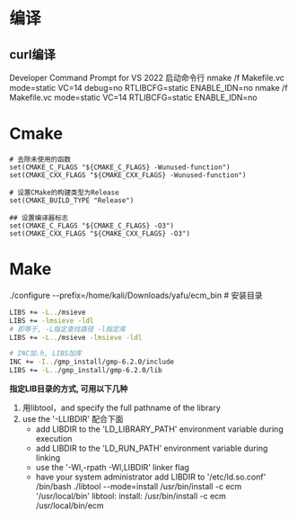 # 编译
## curl编译
Developer Command Prompt for VS 2022 启动命令行
nmake /f Makefile.vc mode=static VC=14 debug=no RTLIBCFG=static ENABLE_IDN=no
nmake /f Makefile.vc mode=static VC=14 RTLIBCFG=static ENABLE_IDN=no

# Cmake

```
# 去除未使用的函数
set(CMAKE_C_FLAGS "${CMAKE_C_FLAGS} -Wunused-function")
set(CMAKE_CXX_FLAGS "${CMAKE_CXX_FLAGS} -Wunused-function")

# 设置CMake的构建类型为Release
set(CMAKE_BUILD_TYPE "Release")

## 设置编译器标志
set(CMAKE_C_FLAGS "${CMAKE_C_FLAGS} -O3")
set(CMAKE_CXX_FLAGS "${CMAKE_CXX_FLAGS} -O3")

```

# Make
./configure --prefix=/home/kali/Downloads/yafu/ecm_bin # 安装目录

```sh
LIBS += -L../msieve
LIBS += -lmsieve -ldl
# 即等于, -L指定查找路径 -l指定库
LIBS += -L../msieve -lmsieve -ldl

# INC加.h, LIBS加库
INC += -I../gmp_install/gmp-6.2.0/include
LIBS += -L../gmp_install/gmp-6.2.0/lib

```

**指定LIB目录的方式, 可用以下几种**

1. 用libtool，and specify the full pathname of the library
2. use the '-LLIBDIR' 配合下面
   - add LIBDIR to the 'LD_LIBRARY_PATH' environment variable
     during execution
   - add LIBDIR to the 'LD_RUN_PATH' environment variable
     during linking
   - use the '-Wl,-rpath -Wl,LIBDIR' linker flag
   - have your system administrator add LIBDIR to '/etc/ld.so.conf'
   /bin/bash ./libtool   --mode=install /usr/bin/install -c ecm '/usr/local/bin' 
   libtool: install: /usr/bin/install -c ecm /usr/local/bin/ecm
